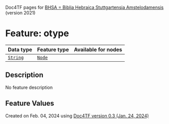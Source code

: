 Doc4TF pages for [BHSA = Biblia Hebraica Stuttgartensia Amstelodamensis](https://github.com/etcbc/BHSA/tree/master/tf) (version 2021)
# Feature: otype
Data type|Feature type|Available for nodes
---|---|---
[`String`](featurebydatatype.md#string)|[`Node`](featurebytype.md#node)|
## Description
No feature description
## Feature Values
 

Created on Feb. 04, 2024 using [Doc4TF  version 0.3 (Jan. 24, 2024)](https://github.com/tonyjurg/Doc4TF) 